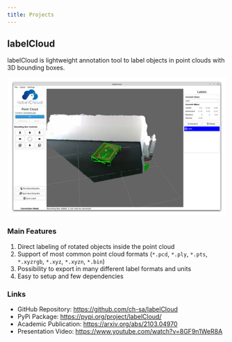 ```yaml
---
title: Projects
---
```


## labelCloud
labelCloud is lightweight annotation tool to label objects in point clouds with 3D bounding boxes.

![Screenshot of labelCloud](images/labelCloud.jpg)

### Main Features
1. Direct labeling of rotated objects inside the point cloud
2. Support of most common point cloud formats (`*.pcd`, `*.ply`, `*.pts`, `*.xyzrgb`, `*.xyz`, `*.xyzn`, `*.bin`)
3. Possibility to export in many different label formats and units
4. Easy to setup and few dependencies


### Links
* GitHub Repository: https://github.com/ch-sa/labelCloud
* PyPi Package: https://pypi.org/project/labelCloud/
* Academic Publication: https://arxiv.org/abs/2103.04970
* Presentation Video: https://www.youtube.com/watch?v=8GF9n1WeR8A